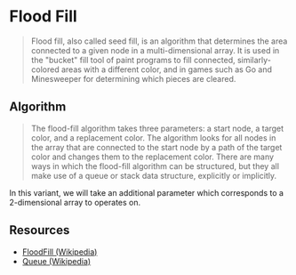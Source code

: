 # Flood Fill

> Flood fill, also called seed fill, is an algorithm that determines the area connected to a given node in a multi-dimensional array. It is used in the "bucket" fill tool of paint programs to fill connected, similarly-colored areas with a different color, and in games such as Go and Minesweeper for determining which pieces are cleared.

## Algorithm

> The flood-fill algorithm takes three parameters: a start node, a target color, and a replacement color. The algorithm looks for all nodes in the array that are connected to the start node by a path of the target color and changes them to the replacement color. There are many ways in which the flood-fill algorithm can be structured, but they all make use of a queue or stack data structure, explicitly or implicitly.

In this variant, we will take an additional parameter which corresponds to a 2-dimensional array to operates on.

## Resources

- [FloodFill (Wikipedia)](https://en.wikipedia.org/wiki/Flood_fill)
- [Queue (Wikipedia)](<https://en.wikipedia.org/wiki/Queue_(abstract_data_type)>)
